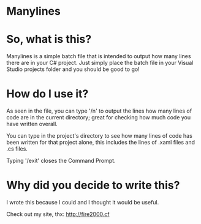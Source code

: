 # Manylines
# So, what is this?
Manylines is a simple batch file that is intended to output how many lines there are in your C# project.
Just simply place the batch file in your Visual Studio projects folder and you should be good to go!
# How do I use it?
As seen in the file, you can type '/n' to output the lines how many lines of code are in the current directory; great for checking how much code you have written overall.

You can type in the project's directory to see how many lines of code has been written for that project alone, this includes the lines of .xaml files and .cs files.

Typing '/exit' closes the Command Prompt.

# Why did you decide to write this?
I wrote this because I could and I thought it would be useful.

Check out my site, thx: http://fire2000.cf
